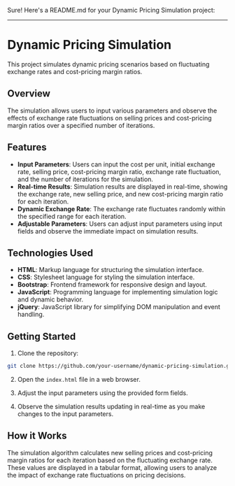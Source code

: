Sure! Here's a README.md for your Dynamic Pricing Simulation project:

---

# Dynamic Pricing Simulation

This project simulates dynamic pricing scenarios based on fluctuating exchange rates and cost-pricing margin ratios.

## Overview

The simulation allows users to input various parameters and observe the effects of exchange rate fluctuations on selling prices and cost-pricing margin ratios over a specified number of iterations.

## Features

- **Input Parameters**: Users can input the cost per unit, initial exchange rate, selling price, cost-pricing margin ratio, exchange rate fluctuation, and the number of iterations for the simulation.
- **Real-time Results**: Simulation results are displayed in real-time, showing the exchange rate, new selling price, and new cost-pricing margin ratio for each iteration.
- **Dynamic Exchange Rate**: The exchange rate fluctuates randomly within the specified range for each iteration.
- **Adjustable Parameters**: Users can adjust input parameters using input fields and observe the immediate impact on simulation results.

## Technologies Used

- **HTML**: Markup language for structuring the simulation interface.
- **CSS**: Stylesheet language for styling the simulation interface.
- **Bootstrap**: Frontend framework for responsive design and layout.
- **JavaScript**: Programming language for implementing simulation logic and dynamic behavior.
- **jQuery**: JavaScript library for simplifying DOM manipulation and event handling.

## Getting Started

1. Clone the repository:

```bash
git clone https://github.com/your-username/dynamic-pricing-simulation.git
```

2. Open the `index.html` file in a web browser.

3. Adjust the input parameters using the provided form fields.

4. Observe the simulation results updating in real-time as you make changes to the input parameters.

## How it Works

The simulation algorithm calculates new selling prices and cost-pricing margin ratios for each iteration based on the fluctuating exchange rate. These values are displayed in a tabular format, allowing users to analyze the impact of exchange rate fluctuations on pricing decisions.

